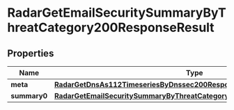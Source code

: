 

# RadarGetEmailSecuritySummaryByThreatCategory200ResponseResult


## Properties

| Name | Type | Description | Notes |
|------------ | ------------- | ------------- | -------------|
|**meta** | [**RadarGetDnsAs112TimeseriesByDnssec200ResponseResultMeta**](RadarGetDnsAs112TimeseriesByDnssec200ResponseResultMeta.md) |  |  |
|**summary0** | [**RadarGetEmailSecuritySummaryByThreatCategory200ResponseResultSummary0**](RadarGetEmailSecuritySummaryByThreatCategory200ResponseResultSummary0.md) |  |  |



